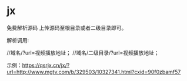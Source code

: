 # jx
免费解析源码
上传源码至根目录或者二级目录即可。

解析调用:

//域名/?url=视频播放地址；
//域名/二级目录/?url=视频播放地址；

示例：https://qsrjx.cn/jx/?url=http://www.mgtv.com/b/329503/10327341.html?cxid=90f0zbamf57
